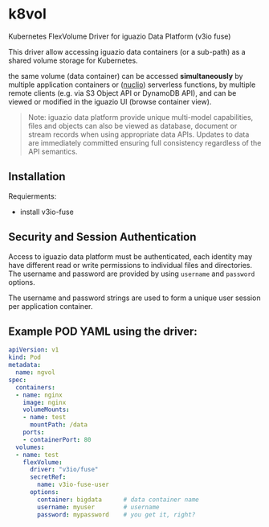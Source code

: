 # k8vol
Kubernetes FlexVolume Driver for iguazio Data Platform (v3io fuse) 

This driver allow accessing iguazio data containers (or a sub-path) as a shared volume storage for Kubernetes.

the same volume (data container) can be accessed **simultaneously** by multiple application containers or ([nuclio](https://github.com/nuclio/nuclio)) serverless functions, by multiple remote clients (e.g. via S3 Object API or DynamoDB API), and can be viewed or modified in the iguazio UI (browse container view). 


> Note: iguazio data platform provide unique multi-model capabilities, files and objects can also be viewed as database, document or stream records when using appropriate data APIs. Updates to data are immediately committed ensuring full consistency regardless of the API semantics.   


## Installation

Requierments:  
 - install v3io-fuse 

## Security and Session Authentication 
Access to iguazio data platform must be authenticated, each identity may have different read or write permissions to individual files and directories. The username and password are provided by using `username` and `password`  options.

The username and password strings are used to form a unique user session per application container.

## Example POD YAML using the driver:

```yaml
apiVersion: v1
kind: Pod
metadata:
  name: ngvol
spec:
  containers:
  - name: nginx
    image: nginx
    volumeMounts:
    - name: test
      mountPath: /data
    ports:
    - containerPort: 80
  volumes:
  - name: test
    flexVolume:
      driver: "v3io/fuse"
      secretRef:   
        name: v3io-fuse-user
      options:
        container: bigdata      # data container name
        username: myuser        # username
        password: mypassword    # you get it, right?
```

